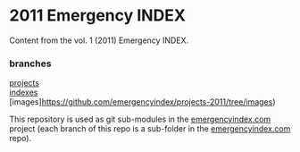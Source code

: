 # 2011 Emergency INDEX

Content from the vol. 1 (2011) Emergency INDEX. 

### branches

[projects](https://github.com/emergencyindex/projects-2011/tree/projects)  
[indexes](https://github.com/emergencyindex/projects-2011/tree/indexes)  
[images]https://github.com/emergencyindex/projects-2011/tree/images)  

This repository is used as git sub-modules in the [emergencyindex.com](https://github.com/emergencyindex/emergencyindex.com) project (each branch of this repo is a sub-folder in the [emergencyindex.com](https://github.com/emergencyindex/emergencyindex.com) repo).
